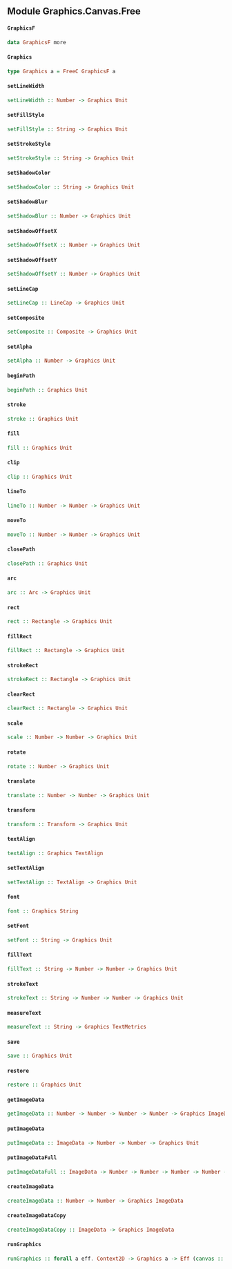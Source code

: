 ## Module Graphics.Canvas.Free

#### `GraphicsF`

``` purescript
data GraphicsF more
```

#### `Graphics`

``` purescript
type Graphics a = FreeC GraphicsF a
```

#### `setLineWidth`

``` purescript
setLineWidth :: Number -> Graphics Unit
```

#### `setFillStyle`

``` purescript
setFillStyle :: String -> Graphics Unit
```

#### `setStrokeStyle`

``` purescript
setStrokeStyle :: String -> Graphics Unit
```

#### `setShadowColor`

``` purescript
setShadowColor :: String -> Graphics Unit
```

#### `setShadowBlur`

``` purescript
setShadowBlur :: Number -> Graphics Unit
```

#### `setShadowOffsetX`

``` purescript
setShadowOffsetX :: Number -> Graphics Unit
```

#### `setShadowOffsetY`

``` purescript
setShadowOffsetY :: Number -> Graphics Unit
```

#### `setLineCap`

``` purescript
setLineCap :: LineCap -> Graphics Unit
```

#### `setComposite`

``` purescript
setComposite :: Composite -> Graphics Unit
```

#### `setAlpha`

``` purescript
setAlpha :: Number -> Graphics Unit
```

#### `beginPath`

``` purescript
beginPath :: Graphics Unit
```

#### `stroke`

``` purescript
stroke :: Graphics Unit
```

#### `fill`

``` purescript
fill :: Graphics Unit
```

#### `clip`

``` purescript
clip :: Graphics Unit
```

#### `lineTo`

``` purescript
lineTo :: Number -> Number -> Graphics Unit
```

#### `moveTo`

``` purescript
moveTo :: Number -> Number -> Graphics Unit
```

#### `closePath`

``` purescript
closePath :: Graphics Unit
```

#### `arc`

``` purescript
arc :: Arc -> Graphics Unit
```

#### `rect`

``` purescript
rect :: Rectangle -> Graphics Unit
```

#### `fillRect`

``` purescript
fillRect :: Rectangle -> Graphics Unit
```

#### `strokeRect`

``` purescript
strokeRect :: Rectangle -> Graphics Unit
```

#### `clearRect`

``` purescript
clearRect :: Rectangle -> Graphics Unit
```

#### `scale`

``` purescript
scale :: Number -> Number -> Graphics Unit
```

#### `rotate`

``` purescript
rotate :: Number -> Graphics Unit
```

#### `translate`

``` purescript
translate :: Number -> Number -> Graphics Unit
```

#### `transform`

``` purescript
transform :: Transform -> Graphics Unit
```

#### `textAlign`

``` purescript
textAlign :: Graphics TextAlign
```

#### `setTextAlign`

``` purescript
setTextAlign :: TextAlign -> Graphics Unit
```

#### `font`

``` purescript
font :: Graphics String
```

#### `setFont`

``` purescript
setFont :: String -> Graphics Unit
```

#### `fillText`

``` purescript
fillText :: String -> Number -> Number -> Graphics Unit
```

#### `strokeText`

``` purescript
strokeText :: String -> Number -> Number -> Graphics Unit
```

#### `measureText`

``` purescript
measureText :: String -> Graphics TextMetrics
```

#### `save`

``` purescript
save :: Graphics Unit
```

#### `restore`

``` purescript
restore :: Graphics Unit
```

#### `getImageData`

``` purescript
getImageData :: Number -> Number -> Number -> Number -> Graphics ImageData
```

#### `putImageData`

``` purescript
putImageData :: ImageData -> Number -> Number -> Graphics Unit
```

#### `putImageDataFull`

``` purescript
putImageDataFull :: ImageData -> Number -> Number -> Number -> Number -> Number -> Number -> Graphics Unit
```

#### `createImageData`

``` purescript
createImageData :: Number -> Number -> Graphics ImageData
```

#### `createImageDataCopy`

``` purescript
createImageDataCopy :: ImageData -> Graphics ImageData
```

#### `runGraphics`

``` purescript
runGraphics :: forall a eff. Context2D -> Graphics a -> Eff (canvas :: Canvas | eff) a
```


